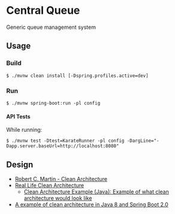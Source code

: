 # Central Queue

Generic queue management system

## Usage

### Build

```console
$ ./mvnw clean install [-Dspring.profiles.active=dev]
```

### Run

```console
$ ./mvnw spring-boot:run -pl config
```

#### API Tests

While running:

```console
$ ./mvnw test -Dtest=KarateRunner -pl config -DargLine="-Dapp.server.baseUrl=http://localhost:8080"
```

## Design

- [Robert C. Martin - Clean Architecture](https://vimeo.com/43612849)
- [Real Life Clean Architecture](https://www.slideshare.net/mattiabattiston/real-life-clean-architecture-61242830)
  - [Clean Architecture Example (Java): Example of what clean architecture would look like](https://github.com/mattia-battiston/clean-architecture-example)
- [A example of clean architecture in Java 8 and Spring Boot 2.0](https://github.com/eliostvs/clean-architecture-delivery-example)
